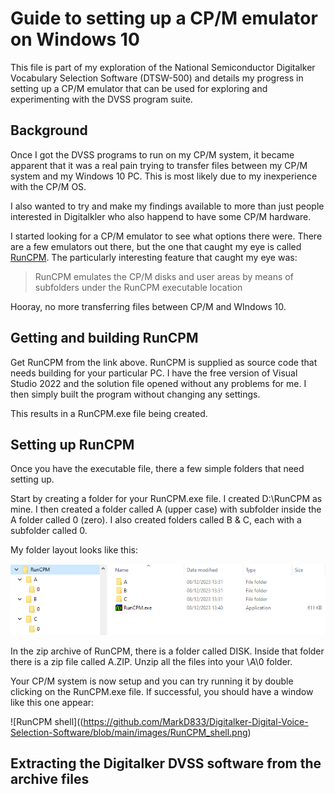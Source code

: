 # Guide to setting up a CP/M emulator on Windows 10

This file is part of my exploration of the National Semiconductor Digitalker Vocabulary Selection Software (DTSW-500) and details my progress in setting up a CP/M emulator that can be used for exploring and experimenting with the DVSS program suite.

## Background

Once I got the DVSS programs to run on my CP/M system, it became apparent that it was a real pain trying to transfer files between my CP/M system and my Windows 10 PC. This is most likely due to my inexperience with the CP/M OS.

I also wanted to try and make my findings available to more than just people interested in Digitalkler who also happend to have some CP/M hardware.

I started looking for a CP/M emulator to see what options there were. There are a few emulators out there, but the one that caught my eye is called [RunCPM](https://github.com/MockbaTheBorg/RunCPM). The particularly interesting feature that caught my eye was:

> RunCPM emulates the CP/M disks and user areas by means of subfolders under the RunCPM executable location

Hooray, no more transferring files between CP/M and WIndows 10.

## Getting and building RunCPM

Get RunCPM from the link above. RunCPM is supplied as source code that needs building for your particular PC. I have the free version of Visual Studio 2022 and the solution file opened without any problems for me. I then simply built the program without changing any settings.

This results in a RunCPM.exe file being created.

## Setting up RunCPM

Once you have the executable file, there a few simple folders that need setting up.

Start by creating a folder for your RunCPM.exe file. I created D:\RunCPM as mine. I then created a folder called A (upper case) with subfolder inside the A folder called 0 (zero). I also created folders called B & C, each with a subfolder called 0.

My folder layout looks like this:

![RunCPM Folder Layout](https://github.com/MarkD833/Digitalker-Digital-Voice-Selection-Software/blob/main/images/RunCPM_folders.png)

In the zip archive of RunCPM, there is a folder called DISK. Inside that folder there is a zip file called A.ZIP. Unzip all the files into your \A\0 folder.

Your CP/M system is now setup and you can try running it by double clicking on the RunCPM.exe file. If successful, you should have a window like this one appear:

![RunCPM shell]((https://github.com/MarkD833/Digitalker-Digital-Voice-Selection-Software/blob/main/images/RunCPM_shell.png)

## Extracting the Digitalker DVSS software from the archive files


